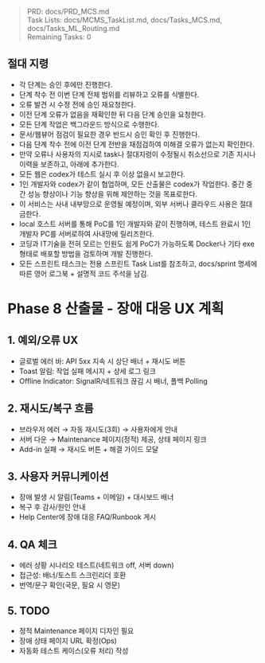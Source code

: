 > PRD: docs/PRD_MCS.md  
> Task Lists: docs/MCMS_TaskList.md, docs/Tasks_MCS.md, docs/Tasks_ML_Routing.md  
> Remaining Tasks: 0

## 절대 지령
- 각 단계는 승인 후에만 진행한다.
- 단계 착수 전 이번 단계 전체 범위를 리뷰하고 오류를 식별한다.
- 오류 발견 시 수정 전에 승인 재요청한다.
- 이전 단계 오류가 없음을 재확인한 뒤 다음 단계 승인을 요청한다.
- 모든 단계 작업은 백그라운드 방식으로 수행한다.
- 문서/웹뷰어 점검이 필요한 경우 반드시 승인 확인 후 진행한다.
- 다음 단계 착수 전에 이전 단계 전반을 재점검하여 미해결 오류가 없는지 확인한다.
- 만약 오류나 사용자의 지시로 task나 절대지령이 수정될시 취소선으로 기존 지시나 이력을 보존하고, 아래에 추가한다.
- 모든 웹은 codex가 테스트 실시 후 이상 없을시 보고한다.
- 1인 개발자와 codex가 같이 협업하며, 모든 산출물은 codex가 작업한다. 중간 중간 성능 향상이나 기능 향상을 위해 제안하는 것을 목표로한다.
- 이 서비스는 사내 내부망으로 운영될 예정이며, 외부 서버나 클라우드 사용은 절대 금한다.
- local 호스트 서버를 통해 PoC를 1인 개발자와 같이 진행하며, 테스트 완료시 1인 개발자 PC를 서버로하여 사내망에 릴리즈한다.
- 코딩과 IT기술을 전혀 모르는 인원도 쉽게 PoC가 가능하도록 Docker나 기타 exe 형태로 배포할 방법을 검토하며 개발 진행한다.
- 모든 스프린트 태스크는 전용 스프린트 Task List를 참조하고, docs/sprint 명세에 따른 영어 로그북 + 설명적 코드 주석을 남김.
# Phase 8 산출물 - 장애 대응 UX 계획

## 1. 예외/오류 UX
- 글로벌 에러 바: API 5xx 지속 시 상단 배너 + 재시도 버튼
- Toast 알림: 작업 실패 메시지 + 상세 로그 링크
- Offline Indicator: SignalR/네트워크 끊김 시 배너, 폴백 Polling

## 2. 재시도/복구 흐름
- 브라우저 에러 → 자동 재시도(3회) → 사용자에게 안내
- 서버 다운 → Maintenance 페이지(정적) 제공, 상태 페이지 링크
- Add-in 실패 → 재시도 버튼 + 해결 가이드 모달

## 3. 사용자 커뮤니케이션
- 장애 발생 시 알림(Teams + 이메일) + 대시보드 배너
- 복구 후 감사/원인 안내
- Help Center에 장애 대응 FAQ/Runbook 게시

## 4. QA 체크
- 에러 상황 시나리오 테스트(네트워크 off, 서버 down)
- 접근성: 배너/토스트 스크린리더 호환
- 번역/문구 확인(국문, 필요 시 영문)

## 5. TODO
- 정적 Maintenance 페이지 디자인 필요
- 장애 상태 페이지 URL 확정(Ops)
- 자동화 테스트 케이스(오류 처리) 작성

